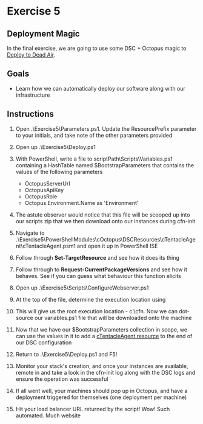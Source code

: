# Exercise 5

## Deployment Magic

In the final exercise, we are going to use some DSC + Octopus magic to [Deploy to Dead Air](http://tech.domain.com.au/2015/04/robot-army-v2-5/). 

## Goals

* Learn how we can automatically deploy our software along with our infrastructure

## Instructions

1. Open .\Exercise5\Parameters.ps1. Update the ResourcePrefix parameter to your initials, and take note of the other parameters provided
2. Open up .\Exercise5\Deploy.ps1
3. With PowerShell, write a file to scriptPath\Scripts\Variables.ps1 containing a HashTable named $BootstrapParameters that contains the values of the following parameters
	* OctopusServerUrl
	* OctopusApiKey
	* OctopusRole
	* Octopus.Environment.Name as 'Environment'
4. The astute observer would notice that this file will be scooped up into our scripts zip that we then download onto our instances during cfn-init
5. Navigate to .\Exercise5\PowerShellModules\cOctopus\DSCResources\cTentacleAgent\cTentacleAgent.psm1 and open it up in PowerShell ISE
6. Follow through **Set-TargetResource** and see how it does its thing
7. Follow through to **Request-CurrentPackageVersions** and see how it behaves. See if you can guess what behaviour this function elicits
8. Open up .\Exercise5\Scripts\ConfigureWebserver.ps1
9. At the top of the file, determine the execution location using

    [System.IO.Path]::GetDirectoryName($PSScriptRoot)
10. This will give us the root execution location - c:\cfn. Now we can dot-source our variables.ps1 file that will be downloaded onto the machine
11. Now that we have our $BootstrapParameters collection in scope, we can use the values in it to add a [cTentacleAgent resource](https://github.com/OctopusDeploy/OctopusDSC) to the end of our DSC configuration
12. Return to .\Exercise5\Deploy.ps1 and F5!
13. Monitor your stack's creation, and once your instances are available, remote in and take a look in the cfn-init log along with the DSC logs and ensure the operation was successful
14. If all went well, your machines should pop up in Octopus, and have a deployment triggered for themselves (one deployment per machine)
15. Hit your load balancer URL returned by the script! Wow! Such automated. Much website

